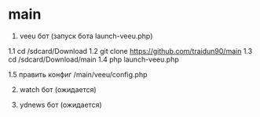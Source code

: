 # main

1. veeu бот (запуск бота launch-veeu.php)

 1.1 cd /sdcard/Download
 1.2 git clone https://github.com/traidun90/main
 1.3 cd /sdcard/Download/main
 1.4 php launch-veeu.php

1.5 править конфиг /main/veeu/config.php

2. watch бот (ожидается)

3. ydnews бот (ожидается)